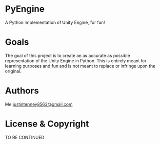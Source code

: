 # PyEngine
A Python Implementation of Unity Engine, for fun!

# Goals
The goal of this project is to create an as accurate as possible representation of the Unity Engine in Python. This is entirely meant for learning purposes and fun and
is not meant to replace or infringe upon the original.

# Authors
Me justintenney8563@gmail.com

# License & Copyright
TO BE CONTINUED
